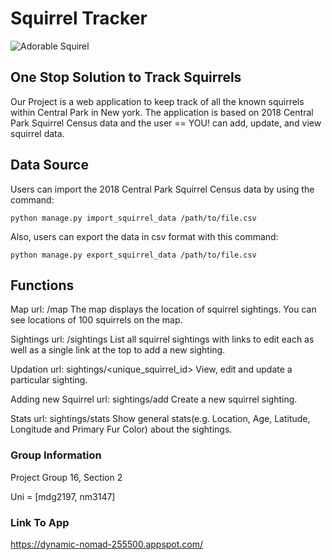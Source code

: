 # Squirrel Tracker

![Adorable Squirel ](https://user-images.githubusercontent.com/56944956/70470451-e1d19900-1a7f-11ea-8af1-b39bddc81373.jpg)


## One Stop Solution to Track Squirrels
Our Project is a web application to keep track of all the known squirrels within Central Park in New york. The application is based on 2018 Central Park Squirrel Census data and the user == YOU! can add, update, and view squirrel data. 

## Data Source

Users can import the 2018 Central Park Squirrel Census data by using the command:

`python manage.py import_squirrel_data /path/to/file.csv`

Also, users can export the data in csv format with this command:

`python manage.py export_squirrel_data /path/to/file.csv`


## Functions

Map
url: /map
The map displays the location of squirrel sightings. You can see locations of 100 squirrels on the map.

Sightings
url: /sightings
List all squirrel sightings with links to edit each as well as a single link at the top to add a new sighting.

Updation
url: sightings/<unique_squirrel_id>
View, edit and update a particular sighting.

Adding new Squirrel
url: sightings/add
Create a new squirrel sighting.

Stats
url: sightings/stats
Show general stats(e.g. Location, Age, Latitude, Longitude and Primary Fur Color) about the sightings.


### Group Information
Project Group 16, Section 2

Uni = [mdg2197, nm3147]

### Link To App
https://dynamic-nomad-255500.appspot.com/



